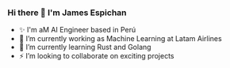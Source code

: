 ### Hi there 👋 I'm James Espichan

- ✨ I'm aM AI Engineer based in Perú
- 🔭 I’m currently working as Machine Learning at Latam Airlines
- 🌱 I’m currently learning Rust and Golang
- ⚡ I’m looking to collaborate on exciting projects

<!--
**jamesev15/jamesev15** is a ✨ _special_ ✨ repository because its `README.md` (this file) appears on your GitHub profile.

Here are some ideas to get you started:


-->

